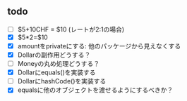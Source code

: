 ## todo
- [ ] \$5+10CHF = \$10 (レートが2:1の場合)
- [x] \$5*2=\$10
- [x] amountをprivateにする: 他のパッケージから見えなくする
- [x] Dollarの副作用どうする？
- [ ] Moneyの丸め処理どうする？
- [x] Dollarにequals()を実装する
- [ ] DollarにhashCode()を実装する
- [x] equalsに他のオブジェクトを渡せるようにするべきか？